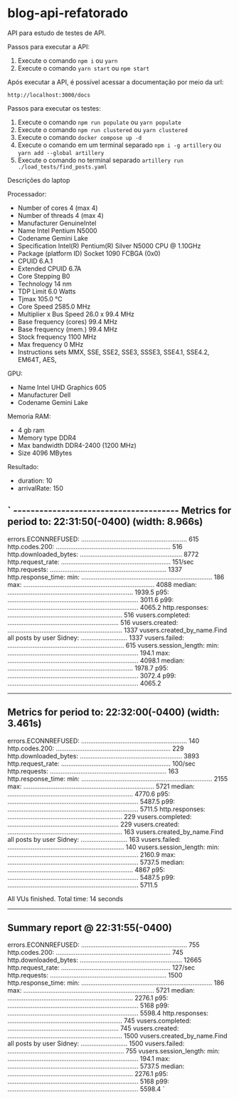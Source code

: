 # blog-api-refatorado

API para estudo de testes de API.

Passos para executar a API:

1. Execute o comando `npm i` ou `yarn`
2. Execute o comando `yarn start` ou `npm start`

Após executar a API, é possível acessar a documentação por meio da url:

```
http://localhost:3000/docs
```

Passos para executar os testes:

1. Execute o comando `npm run populate` ou `yarn populate`
2. Execute o comando `npm run clustered` ou `yarn clustered`
3. Execute o comando `docker compose up -d`
4. Execute o comando em um terminal separado `npm i -g artillery` ou `yarn add --global artillery`
5. Execute o comando no terminal separado `artillery run ./load_tests/find_posts.yaml`


Descrições do laptop

Processador:
-	Number of cores		4 (max 4)
-	Number of threads	4 (max 4)
-	Manufacturer		GenuineIntel
-	Name			Intel Pentium N5000
-	Codename		Gemini Lake
-	Specification		Intel(R) Pentium(R) Silver N5000 CPU @ 1.10GHz
-	Package (platform ID)	Socket 1090 FCBGA (0x0)
-	CPUID			6.A.1
-	Extended CPUID		6.7A
-	Core Stepping		B0
-	Technology		14 nm
-	TDP Limit		6.0 Watts
-	Tjmax			105.0 °C
-	Core Speed		2585.0 MHz
-	Multiplier x Bus Speed	26.0 x 99.4 MHz
-	Base frequency (cores)	99.4 MHz
-	Base frequency (mem.)	99.4 MHz
-	Stock frequency		1100 MHz
-	Max frequency		0 MHz
-	Instructions sets	MMX, SSE, SSE2, SSE3, SSSE3, SSE4.1, SSE4.2, EM64T, AES,

GPU:
-    Name           Intel UHD Graphics 605
-    Manufacturer   Dell
-    Codename		Gemini Lake

Memoria RAM:
-    4 gb ram
-    Memory type		DDR4
-    Max bandwidth		DDR4-2400 (1200 MHz)
-    Size			4096 MBytes

Resultado:
-    duration: 10
-    arrivalRate: 150

`
    --------------------------------------
Metrics for period to: 22:31:50(-0400) (width: 8.966s)
--------------------------------------

errors.ECONNREFUSED: ........................................................... 615
http.codes.200: ................................................................ 516
http.downloaded_bytes: ......................................................... 8772
http.request_rate: ............................................................. 151/sec
http.requests: ................................................................. 1337
http.response_time:
  min: ......................................................................... 186
  max: ......................................................................... 4088
  median: ...................................................................... 1939.5
  p95: ......................................................................... 3011.6
  p99: ......................................................................... 4065.2
http.responses: ................................................................ 516
vusers.completed: .............................................................. 516
vusers.created: ................................................................ 1337
vusers.created_by_name.Find all posts by user Sidney: .......................... 1337
vusers.failed: ................................................................. 615
vusers.session_length:
  min: ......................................................................... 194.1
  max: ......................................................................... 4098.1
  median: ...................................................................... 1978.7
  p95: ......................................................................... 3072.4
  p99: ......................................................................... 4065.2


--------------------------------------
Metrics for period to: 22:32:00(-0400) (width: 3.461s)
--------------------------------------

errors.ECONNREFUSED: ........................................................... 140
http.codes.200: ................................................................ 229
http.downloaded_bytes: ......................................................... 3893
http.request_rate: ............................................................. 100/sec
http.requests: ................................................................. 163
http.response_time:
  min: ......................................................................... 2155
  max: ......................................................................... 5721
  median: ...................................................................... 4770.6
  p95: ......................................................................... 5487.5
  p99: ......................................................................... 5711.5
http.responses: ................................................................ 229
vusers.completed: .............................................................. 229
vusers.created: ................................................................ 163
vusers.created_by_name.Find all posts by user Sidney: .......................... 163
vusers.failed: ................................................................. 140
vusers.session_length:
  min: ......................................................................... 2160.9
  max: ......................................................................... 5737.5
  median: ...................................................................... 4867
  p95: ......................................................................... 5487.5
  p99: ......................................................................... 5711.5


All VUs finished. Total time: 14 seconds

--------------------------------
Summary report @ 22:31:55(-0400)
--------------------------------

errors.ECONNREFUSED: ........................................................... 755
http.codes.200: ................................................................ 745
http.downloaded_bytes: ......................................................... 12665
http.request_rate: ............................................................. 127/sec
http.requests: ................................................................. 1500
http.response_time:
  min: ......................................................................... 186
  max: ......................................................................... 5721
  median: ...................................................................... 2276.1
  p95: ......................................................................... 5168
  p99: ......................................................................... 5598.4
http.responses: ................................................................ 745
vusers.completed: .............................................................. 745
vusers.created: ................................................................ 1500
vusers.created_by_name.Find all posts by user Sidney: .......................... 1500
vusers.failed: ................................................................. 755
vusers.session_length:
  min: ......................................................................... 194.1
  max: ......................................................................... 5737.5
  median: ...................................................................... 2276.1
  p95: ......................................................................... 5168
  p99: ......................................................................... 5598.4
`